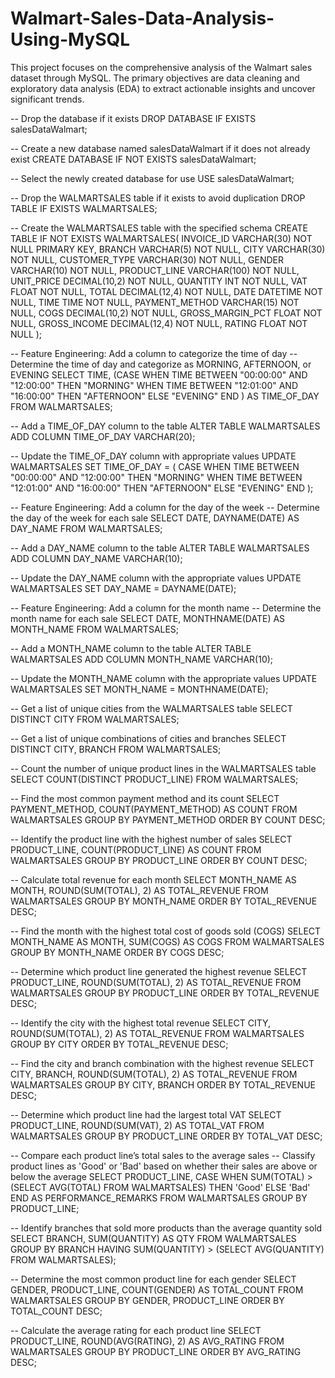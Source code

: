 # Walmart-Sales-Data-Analysis-Using-MySQL
This project focuses on the comprehensive analysis of the Walmart sales dataset through MySQL. The primary objectives are data cleaning and exploratory data analysis (EDA) to extract actionable insights and uncover significant trends.

-- Drop the database if it exists
DROP DATABASE IF EXISTS salesDataWalmart;

-- Create a new database named salesDataWalmart if it does not already exist
CREATE DATABASE IF NOT EXISTS salesDataWalmart;

-- Select the newly created database for use
USE salesDataWalmart;

-- Drop the WALMARTSALES table if it exists to avoid duplication
DROP TABLE IF EXISTS WALMARTSALES;

-- Create the WALMARTSALES table with the specified schema
CREATE TABLE IF NOT EXISTS WALMARTSALES(
    INVOICE_ID VARCHAR(30) NOT NULL PRIMARY KEY,
    BRANCH VARCHAR(5) NOT NULL,
    CITY VARCHAR(30) NOT NULL,
    CUSTOMER_TYPE VARCHAR(30) NOT NULL,
    GENDER VARCHAR(10) NOT NULL,
    PRODUCT_LINE VARCHAR(100) NOT NULL,
    UNIT_PRICE DECIMAL(10,2) NOT NULL,
    QUANTITY INT NOT NULL,
    VAT FLOAT NOT NULL,
    TOTAL DECIMAL(12,4) NOT NULL,
    DATE DATETIME NOT NULL,
    TIME TIME NOT NULL,
    PAYMENT_METHOD VARCHAR(15) NOT NULL,
    COGS DECIMAL(10,2) NOT NULL,
    GROSS_MARGIN_PCT FLOAT NOT NULL,
    GROSS_INCOME DECIMAL(12,4) NOT NULL,
    RATING FLOAT NOT NULL
);

-- Feature Engineering: Add a column to categorize the time of day
-- Determine the time of day and categorize as MORNING, AFTERNOON, or EVENING
SELECT TIME,
    (CASE
        WHEN TIME BETWEEN "00:00:00" AND "12:00:00" THEN "MORNING"
        WHEN TIME BETWEEN "12:01:00" AND "16:00:00" THEN "AFTERNOON"
        ELSE "EVENING"
    END
    ) AS TIME_OF_DAY
FROM WALMARTSALES;

-- Add a TIME_OF_DAY column to the table
ALTER TABLE WALMARTSALES ADD COLUMN TIME_OF_DAY VARCHAR(20);

-- Update the TIME_OF_DAY column with appropriate values
UPDATE WALMARTSALES
SET TIME_OF_DAY = (
    CASE
        WHEN TIME BETWEEN "00:00:00" AND "12:00:00" THEN "MORNING"
        WHEN TIME BETWEEN "12:01:00" AND "16:00:00" THEN "AFTERNOON"
        ELSE "EVENING"
    END
);

-- Feature Engineering: Add a column for the day of the week
-- Determine the day of the week for each sale
SELECT DATE,
    DAYNAME(DATE) AS DAY_NAME
FROM WALMARTSALES;

-- Add a DAY_NAME column to the table
ALTER TABLE WALMARTSALES ADD COLUMN DAY_NAME VARCHAR(10);

-- Update the DAY_NAME column with the appropriate values
UPDATE WALMARTSALES
SET DAY_NAME = DAYNAME(DATE);

-- Feature Engineering: Add a column for the month name
-- Determine the month name for each sale
SELECT DATE,
    MONTHNAME(DATE) AS MONTH_NAME
FROM WALMARTSALES;

-- Add a MONTH_NAME column to the table
ALTER TABLE WALMARTSALES ADD COLUMN MONTH_NAME VARCHAR(10);

-- Update the MONTH_NAME column with the appropriate values
UPDATE WALMARTSALES
SET MONTH_NAME = MONTHNAME(DATE);

-- Get a list of unique cities from the WALMARTSALES table
SELECT DISTINCT CITY
FROM WALMARTSALES;

-- Get a list of unique combinations of cities and branches
SELECT DISTINCT CITY, BRANCH
FROM WALMARTSALES;

-- Count the number of unique product lines in the WALMARTSALES table
SELECT COUNT(DISTINCT PRODUCT_LINE)
FROM WALMARTSALES;

-- Find the most common payment method and its count
SELECT PAYMENT_METHOD, COUNT(PAYMENT_METHOD) AS COUNT
FROM WALMARTSALES
GROUP BY PAYMENT_METHOD
ORDER BY COUNT DESC;

-- Identify the product line with the highest number of sales
SELECT PRODUCT_LINE, COUNT(PRODUCT_LINE) AS COUNT
FROM WALMARTSALES
GROUP BY PRODUCT_LINE
ORDER BY COUNT DESC;

-- Calculate total revenue for each month
SELECT MONTH_NAME AS MONTH,
    ROUND(SUM(TOTAL), 2) AS TOTAL_REVENUE
FROM WALMARTSALES
GROUP BY MONTH_NAME
ORDER BY TOTAL_REVENUE DESC;

-- Find the month with the highest total cost of goods sold (COGS)
SELECT MONTH_NAME AS MONTH, SUM(COGS) AS COGS
FROM WALMARTSALES
GROUP BY MONTH_NAME
ORDER BY COGS DESC;

-- Determine which product line generated the highest revenue
SELECT PRODUCT_LINE, ROUND(SUM(TOTAL), 2) AS TOTAL_REVENUE
FROM WALMARTSALES
GROUP BY PRODUCT_LINE
ORDER BY TOTAL_REVENUE DESC;

-- Identify the city with the highest total revenue
SELECT CITY, ROUND(SUM(TOTAL), 2) AS TOTAL_REVENUE
FROM WALMARTSALES
GROUP BY CITY
ORDER BY TOTAL_REVENUE DESC;

-- Find the city and branch combination with the highest revenue
SELECT CITY, BRANCH, ROUND(SUM(TOTAL), 2) AS TOTAL_REVENUE
FROM WALMARTSALES
GROUP BY CITY, BRANCH
ORDER BY TOTAL_REVENUE DESC;

-- Determine which product line had the largest total VAT
SELECT PRODUCT_LINE, ROUND(SUM(VAT), 2) AS TOTAL_VAT
FROM WALMARTSALES
GROUP BY PRODUCT_LINE
ORDER BY TOTAL_VAT DESC;

-- Compare each product line’s total sales to the average sales
-- Classify product lines as 'Good' or 'Bad' based on whether their sales are above or below the average
SELECT 
    PRODUCT_LINE,
    CASE
        WHEN SUM(TOTAL) > (SELECT AVG(TOTAL) FROM WALMARTSALES) THEN 'Good'
        ELSE 'Bad'
    END AS PERFORMANCE_REMARKS
FROM WALMARTSALES
GROUP BY PRODUCT_LINE;

-- Identify branches that sold more products than the average quantity sold
SELECT BRANCH,
    SUM(QUANTITY) AS QTY
FROM WALMARTSALES
GROUP BY BRANCH
HAVING SUM(QUANTITY) > (SELECT AVG(QUANTITY) FROM WALMARTSALES);

-- Determine the most common product line for each gender
SELECT GENDER, PRODUCT_LINE, COUNT(GENDER) AS TOTAL_COUNT
FROM WALMARTSALES
GROUP BY GENDER, PRODUCT_LINE
ORDER BY TOTAL_COUNT DESC;

-- Calculate the average rating for each product line
SELECT PRODUCT_LINE, ROUND(AVG(RATING), 2) AS AVG_RATING
FROM WALMARTSALES
GROUP BY PRODUCT_LINE
ORDER BY AVG_RATING DESC;
